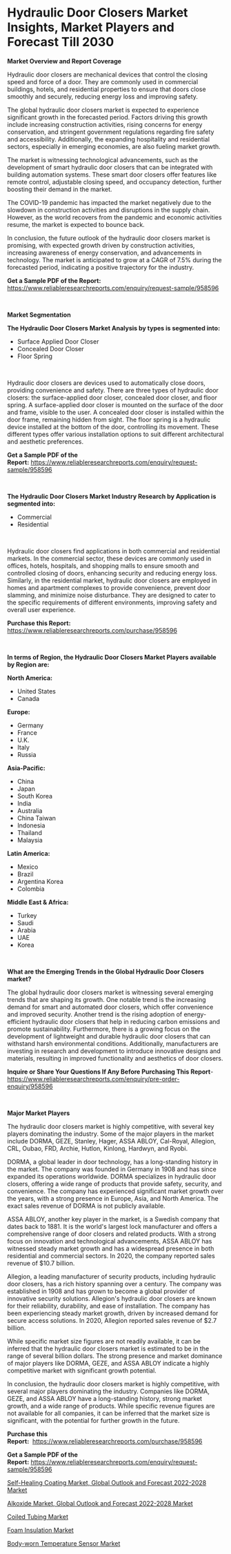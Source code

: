<p><h1>Hydraulic Door Closers Market Insights, Market Players and Forecast Till 2030</h1></p><p><strong>Market Overview and Report Coverage</strong></p>
<p><p>Hydraulic door closers are mechanical devices that control the closing speed and force of a door. They are commonly used in commercial buildings, hotels, and residential properties to ensure that doors close smoothly and securely, reducing energy loss and improving safety.</p><p>The global hydraulic door closers market is expected to experience significant growth in the forecasted period. Factors driving this growth include increasing construction activities, rising concerns for energy conservation, and stringent government regulations regarding fire safety and accessibility. Additionally, the expanding hospitality and residential sectors, especially in emerging economies, are also fueling market growth.</p><p>The market is witnessing technological advancements, such as the development of smart hydraulic door closers that can be integrated with building automation systems. These smart door closers offer features like remote control, adjustable closing speed, and occupancy detection, further boosting their demand in the market.</p><p>The COVID-19 pandemic has impacted the market negatively due to the slowdown in construction activities and disruptions in the supply chain. However, as the world recovers from the pandemic and economic activities resume, the market is expected to bounce back.</p><p>In conclusion, the future outlook of the hydraulic door closers market is promising, with expected growth driven by construction activities, increasing awareness of energy conservation, and advancements in technology. The market is anticipated to grow at a CAGR of 7.5% during the forecasted period, indicating a positive trajectory for the industry.</p></p>
<p><strong>Get a Sample PDF of the Report:</strong> <a href="https://www.reliableresearchreports.com/enquiry/request-sample/958596">https://www.reliableresearchreports.com/enquiry/request-sample/958596</a></p>
<p>&nbsp;</p>
<p><strong>Market Segmentation</strong></p>
<p><strong>The Hydraulic Door Closers Market Analysis by types is segmented into:</strong></p>
<p><ul><li>Surface Applied Door Closer</li><li>Concealed Door Closer</li><li>Floor Spring</li></ul></p>
<p>&nbsp;</p>
<p><p>Hydraulic door closers are devices used to automatically close doors, providing convenience and safety. There are three types of hydraulic door closers: the surface-applied door closer, concealed door closer, and floor spring. A surface-applied door closer is mounted on the surface of the door and frame, visible to the user. A concealed door closer is installed within the door frame, remaining hidden from sight. The floor spring is a hydraulic device installed at the bottom of the door, controlling its movement. These different types offer various installation options to suit different architectural and aesthetic preferences.</p></p>
<p><strong>Get a Sample PDF of the Report:</strong>&nbsp;<a href="https://www.reliableresearchreports.com/enquiry/request-sample/958596">https://www.reliableresearchreports.com/enquiry/request-sample/958596</a></p>
<p>&nbsp;</p>
<p><strong>The Hydraulic Door Closers Market Industry Research by Application is segmented into:</strong></p>
<p><ul><li>Commercial</li><li>Residential</li></ul></p>
<p>&nbsp;</p>
<p><p>Hydraulic door closers find applications in both commercial and residential markets. In the commercial sector, these devices are commonly used in offices, hotels, hospitals, and shopping malls to ensure smooth and controlled closing of doors, enhancing security and reducing energy loss. Similarly, in the residential market, hydraulic door closers are employed in homes and apartment complexes to provide convenience, prevent door slamming, and minimize noise disturbance. They are designed to cater to the specific requirements of different environments, improving safety and overall user experience.</p></p>
<p><strong>Purchase this Report:</strong>&nbsp; <a href="https://www.reliableresearchreports.com/purchase/958596">https://www.reliableresearchreports.com/purchase/958596</a></p>
<p>&nbsp;</p>
<p><strong>In terms of Region, the Hydraulic Door Closers Market Players available by Region are:</strong></p>
<p>
    <p> <strong> North America: </strong>
        <ul>
            <li>United States</li>
            <li>Canada</li>
        </ul>
        </p> 
    <p> <strong> Europe: </strong>
        <ul>
            <li>Germany</li>
            <li>France</li>
            <li>U.K.</li>
            <li>Italy</li>
            <li>Russia</li>
        </ul>
        </p> 
    <p> <strong> Asia-Pacific: </strong>
        <ul>
            <li>China</li>
            <li>Japan</li>
            <li>South Korea</li>
            <li>India</li>
            <li>Australia</li>
            <li>China Taiwan</li>
            <li>Indonesia</li>
            <li>Thailand</li>
            <li>Malaysia</li>
        </ul>
        </p> 
    <p> <strong> Latin America: </strong>
        <ul>
            <li>Mexico</li>
            <li>Brazil</li>
            <li>Argentina Korea</li>
            <li>Colombia</li>
        </ul>
        </p> 
    <p> <strong> Middle East & Africa: </strong>
        <ul>
            <li>Turkey</li>
            <li>Saudi</li>
            <li>Arabia</li>
            <li>UAE</li>
            <li>Korea</li>
        </ul>
    </p>
    </p>
<p>&nbsp;</p>
<p><strong>What are the Emerging Trends in the Global Hydraulic Door Closers market?</strong></p>
<p><p>The global hydraulic door closers market is witnessing several emerging trends that are shaping its growth. One notable trend is the increasing demand for smart and automated door closers, which offer convenience and improved security. Another trend is the rising adoption of energy-efficient hydraulic door closers that help in reducing carbon emissions and promote sustainability. Furthermore, there is a growing focus on the development of lightweight and durable hydraulic door closers that can withstand harsh environmental conditions. Additionally, manufacturers are investing in research and development to introduce innovative designs and materials, resulting in improved functionality and aesthetics of door closers.</p></p>
<p><strong>Inquire or Share Your Questions If Any Before Purchasing This Report</strong>- <a href="https://www.reliableresearchreports.com/enquiry/pre-order-enquiry/958596">https://www.reliableresearchreports.com/enquiry/pre-order-enquiry/958596</a></p>
<p>&nbsp;</p>
<p><strong>Major Market Players</strong></p>
<p><p>The hydraulic door closers market is highly competitive, with several key players dominating the industry. Some of the major players in the market include DORMA, GEZE, Stanley, Hager, ASSA ABLOY, Cal-Royal, Allegion, CRL, Oubao, FRD, Archie, Hutlon, Kinlong, Hardwyn, and Ryobi.</p><p>DORMA, a global leader in door technology, has a long-standing history in the market. The company was founded in Germany in 1908 and has since expanded its operations worldwide. DORMA specializes in hydraulic door closers, offering a wide range of products that provide safety, security, and convenience. The company has experienced significant market growth over the years, with a strong presence in Europe, Asia, and North America. The exact sales revenue of DORMA is not publicly available.</p><p>ASSA ABLOY, another key player in the market, is a Swedish company that dates back to 1881. It is the world's largest lock manufacturer and offers a comprehensive range of door closers and related products. With a strong focus on innovation and technological advancements, ASSA ABLOY has witnessed steady market growth and has a widespread presence in both residential and commercial sectors. In 2020, the company reported sales revenue of $10.7 billion.</p><p>Allegion, a leading manufacturer of security products, including hydraulic door closers, has a rich history spanning over a century. The company was established in 1908 and has grown to become a global provider of innovative security solutions. Allegion's hydraulic door closers are known for their reliability, durability, and ease of installation. The company has been experiencing steady market growth, driven by increased demand for secure access solutions. In 2020, Allegion reported sales revenue of $2.7 billion.</p><p>While specific market size figures are not readily available, it can be inferred that the hydraulic door closers market is estimated to be in the range of several billion dollars. The strong presence and market dominance of major players like DORMA, GEZE, and ASSA ABLOY indicate a highly competitive market with significant growth potential.</p><p>In conclusion, the hydraulic door closers market is highly competitive, with several major players dominating the industry. Companies like DORMA, GEZE, and ASSA ABLOY have a long-standing history, strong market growth, and a wide range of products. While specific revenue figures are not available for all companies, it can be inferred that the market size is significant, with the potential for further growth in the future.</p></p>
<p><strong>Purchase this Report:</strong>&nbsp;&nbsp;<a href="https://www.reliableresearchreports.com/purchase/958596">https://www.reliableresearchreports.com/purchase/958596</a></p>
<p></p>
<p><strong>Get a Sample PDF of the Report:</strong>&nbsp;<a href="https://www.reliableresearchreports.com/enquiry/request-sample/958596">https://www.reliableresearchreports.com/enquiry/request-sample/958596</a></p>
<p><p><a href="https://issuu.com/reportprime-2/docs/self-healing-coating-market-global-outlook-and-for?fr=xKAE9_zU1NQ">Self-Healing Coating Market, Global Outlook and Forecast 2022-2028 Market</a></p><p><a href="https://issuu.com/reportprime-2/docs/alkoxide-market-global-outlook-and-forecast-2022-2?fr=xKAE9_zU1NQ">Alkoxide Market, Global Outlook and Forecast 2022-2028 Market</a></p><p><a href="https://www.reportprime.com/coiled-tubing-r7377">Coiled Tubing Market</a></p><p><a href="https://www.linkedin.com/pulse/foam-insulation-market-challenges-opportunities-growth-jy6yc/">Foam Insulation Market</a></p><p><a href="https://medium.com/@soledadhane827/body-worn-temperature-sensor-market-size-growth-forecast-2023-2030-1232503329ab">Body-worn Temperature Sensor Market</a></p></p>